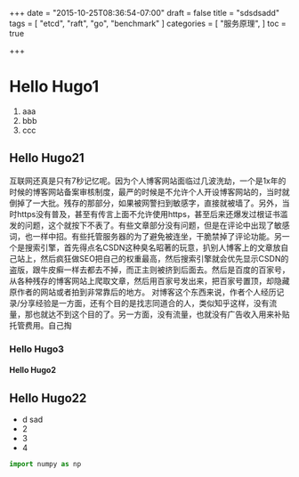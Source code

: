 +++
date = "2015-10-25T08:36:54-07:00"
draft = false
title = "sdsdsadd"
tags = [
  "etcd",
  "raft",
  "go",
  "benchmark"
]
categories = [
  "服务原理",
]
toc = true 

+++

# Hello Hugo1

 1. aaa
 1. bbb
 1. ccc

## Hello Hugo21

互联网还真是只有7秒记忆呢。因为个人博客网站面临过几波洗劫，一个是1x年的时候的博客网站备案审核制度，最严的时候是不允许个人开设博客网站的，当时就倒掉了一大批。残存的那部分，如果被网警扫到敏感字，直接就被墙了。另外，当时https没有普及，甚至有传言上面不允许使用https，甚至后来还爆发过根证书滥发的问题，这个就按下不表了。有些文章部分没有问题，但是在评论中出现了敏感词，也一样中招。有些托管服务器的为了避免被连坐，干脆禁掉了评论功能。另一个是搜索引擎，首先得点名CSDN这种臭名昭著的玩意，扒别人博客上的文章放自己站上，然后疯狂做SEO把自己的权重最高，然后搜索引擎就会优先显示CSDN的盗版，跟牛皮癣一样去都去不掉，而正主则被挤到后面去。然后是百度的百家号，从各种残存的博客网站上爬取文章，然后用百家号发出来，把百家号置顶，却隐藏原作者的网站或者拍到非常靠后的地方。
对博客这个东西来说，作者个人经历记录/分享经验是一方面，还有个目的是找志同道合的人，类似知乎这样，没有流量，那也就达不到这个目的了。另一方面，没有流量，也就没有广告收入用来补贴托管费用。自己掏

### Hello Hugo3

#### Hello Hugo2

## Hello Hugo22
- d sad 
- 2
- 3
- 4
```py
import numpy as np
```